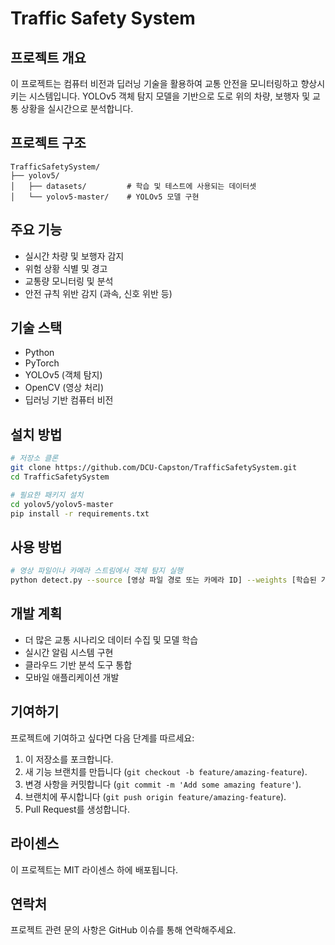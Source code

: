 # Traffic Safety System

## 프로젝트 개요
이 프로젝트는 컴퓨터 비전과 딥러닝 기술을 활용하여 교통 안전을 모니터링하고 향상시키는 시스템입니다. YOLOv5 객체 탐지 모델을 기반으로 도로 위의 차량, 보행자 및 교통 상황을 실시간으로 분석합니다.

## 프로젝트 구조
```
TrafficSafetySystem/
├── yolov5/
│   ├── datasets/         # 학습 및 테스트에 사용되는 데이터셋
│   └── yolov5-master/    # YOLOv5 모델 구현
```

## 주요 기능
- 실시간 차량 및 보행자 감지
- 위험 상황 식별 및 경고
- 교통량 모니터링 및 분석
- 안전 규칙 위반 감지 (과속, 신호 위반 등)

## 기술 스택
- Python
- PyTorch
- YOLOv5 (객체 탐지)
- OpenCV (영상 처리)
- 딥러닝 기반 컴퓨터 비전

## 설치 방법
```bash
# 저장소 클론
git clone https://github.com/DCU-Capston/TrafficSafetySystem.git
cd TrafficSafetySystem

# 필요한 패키지 설치
cd yolov5/yolov5-master
pip install -r requirements.txt
```

## 사용 방법
```bash
# 영상 파일이나 카메라 스트림에서 객체 탐지 실행
python detect.py --source [영상 파일 경로 또는 카메라 ID] --weights [학습된 가중치 파일]
```

## 개발 계획
- 더 많은 교통 시나리오 데이터 수집 및 모델 학습
- 실시간 알림 시스템 구현
- 클라우드 기반 분석 도구 통합
- 모바일 애플리케이션 개발

## 기여하기
프로젝트에 기여하고 싶다면 다음 단계를 따르세요:
1. 이 저장소를 포크합니다.
2. 새 기능 브랜치를 만듭니다 (`git checkout -b feature/amazing-feature`).
3. 변경 사항을 커밋합니다 (`git commit -m 'Add some amazing feature'`).
4. 브랜치에 푸시합니다 (`git push origin feature/amazing-feature`).
5. Pull Request를 생성합니다.

## 라이센스
이 프로젝트는 MIT 라이센스 하에 배포됩니다.

## 연락처
프로젝트 관련 문의 사항은 GitHub 이슈를 통해 연락해주세요.
